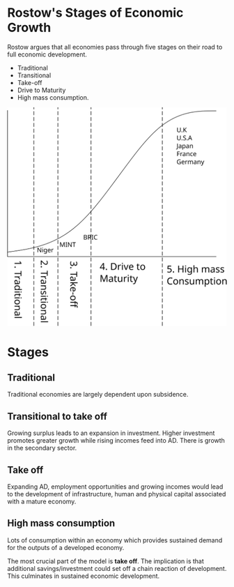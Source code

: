 # Rostow's Stages of Economic Growth #
Rostow argues that all economies pass through five stages on their road to full economic development.

- Traditional
- Transitional
- Take-off
- Drive to Maturity
- High mass consumption.

![Rostow Stages Diagram](diagrams/rostows_stages.svg#mono-black)


# Stages #

## Traditional ##
Traditional economies are largely dependent upon subsidence.

## Transitional to take off ##
Growing surplus leads to an expansion in investment. 
Higher investment promotes greater growth while rising incomes feed into AD.
There is growth in the secondary sector.

## Take off ##
Expanding AD, employment opportunities and growing incomes would lead to the development of 
infrastructure, human and physical capital associated with a mature economy.

## High mass consumption ##
Lots of consumption within an economy which provides sustained demand for the outputs of a developed economy.

The most crucial part of the model is **take off**. The implication is that additional savings/investment could
set off a chain reaction of development. This culminates in sustained economic development.

